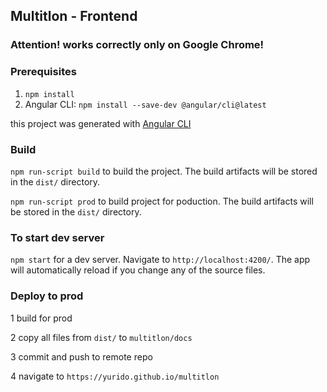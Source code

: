 ## Multitlon - Frontend
### Attention! works correctly only on Google Chrome!

### Prerequisites
1. `npm install`
2. Angular CLI: `npm install --save-dev @angular/cli@latest`

this project was generated with [Angular CLI](https://github.com/angular/angular-cli)

### Build

`npm run-script build` to build the project. The build artifacts will be stored in the `dist/` directory.

`npm run-script prod` to build project for poduction. The build artifacts will be stored in the `dist/` directory.

### To start dev server

`npm start` for a dev server. Navigate to `http://localhost:4200/`. The app will automatically reload if you change any of the source files.

### Deploy to prod
1 build for prod

2 copy all files from `dist/` to `multitlon/docs`

3 commit and push to remote repo

4 navigate to `https://yurido.github.io/multitlon`
